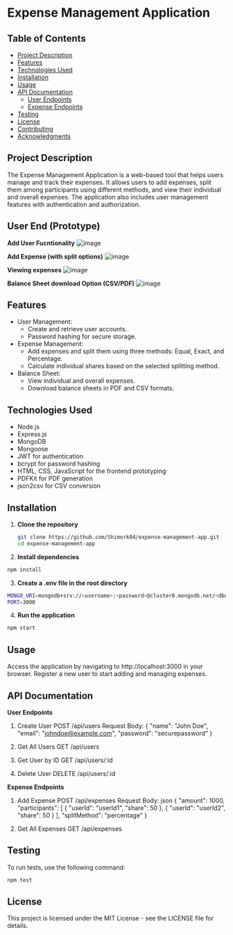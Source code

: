 # Expense Management Application

## Table of Contents
- [Project Description](#project-description)
- [Features](#features)
- [Technologies Used](#technologies-used)
- [Installation](#installation)
- [Usage](#usage)
- [API Documentation](#api-documentation)
  - [User Endpoints](#user-endpoints)
  - [Expense Endpoints](#expense-endpoints)
- [Testing](#testing)
- [License](#license)
- [Contributing](#contributing)
- [Acknowledgments](#acknowledgments)

## Project Description
The Expense Management Application is a web-based tool that helps users manage and track their expenses. It allows users to add expenses, split them among participants using different methods, and view their individual and overall expenses. The application also includes user management features with authentication and authorization.

## User End (Prototype)

**Add User Fucntionality**
![image](https://github.com/user-attachments/assets/afa193bb-dbf9-49a0-824f-8225cba3379c)

**Add Expense (with split options)**
![image](https://github.com/user-attachments/assets/8fb55784-143a-4550-b656-4f562e37e38b)

**Viewing expenses**
![image](https://github.com/user-attachments/assets/8b964308-459d-43f3-b432-a47828108a04)

**Balance Sheet download Option (CSV/PDF)**
![image](https://github.com/user-attachments/assets/db9903a9-b1c8-4d80-97b1-9146aae3be97)




## Features
- User Management:
  - Create and retrieve user accounts.
  - Password hashing for secure storage.
- Expense Management:
  - Add expenses and split them using three methods: Equal, Exact, and Percentage.
  - Calculate individual shares based on the selected splitting method.
- Balance Sheet:
  - View individual and overall expenses.
  - Download balance sheets in PDF and CSV formats.

## Technologies Used
- Node.js
- Express.js
- MongoDB
- Mongoose
- JWT for authentication
- bcrypt for password hashing
- HTML, CSS, JavaScript for the frontend prototyping
- PDFKit for PDF generation
- json2csv for CSV conversion

## Installation
1. **Clone the repository**
   ```bash
   git clone https://github.com/Shimork04/expense-management-app.git
   cd expense-management-app

2. **Install dependencies**

```bash
npm install
```

3. **Create a .env file in the root directory**
```bash
MONGO_URI=mongodb+srv://<username>:<password>@cluster0.mongodb.net/<dbname>?retryWrites=true&w=majority
PORT=3000
```

4. **Run the application**
```bash
npm start
```


## Usage

Access the application by navigating to http://localhost:3000 in your browser.
Register a new user to start adding and managing expenses.

## API Documentation
**User Endpoints**
1. Create User
POST /api/users
Request Body:
{
  "name": "John Doe",
  "email": "johndoe@example.com",
  "password": "securepassword"
}

2. Get All Users
GET /api/users

3. Get User by ID
GET /api/users/:id

4. Delete User
DELETE /api/users/:id

**Expense Endpoints**

1. Add Expense
POST /api/expenses
Request Body:
json
{
  "amount": 1000,
  "participants": [
    { "userId": "userId1", "share": 50 },
    { "userId": "userId2", "share": 50 }
  ],
  "splitMethod": "percentage"
}

2. Get All Expenses
GET /api/expenses

## Testing
To run tests, use the following command:

```bash
npm test
```

## License
This project is licensed under the MIT License - see the LICENSE file for details.
